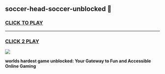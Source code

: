 
## soccer-head-soccer-unblocked 👋
<h3>
<a href="https://premium.freeplayer.one?title=soccer-head-soccer-unblocked&ref=14F">CLICK TO PLAY</a></h3>
<hr>

<h3>
<a href="https://premium.freeplayer.one?title=soccer-head-soccer-unblocked&ref=14F">CLICK 2 PLAY</a>
  
</h3>

<a href="https://premium.freeplayer.one?title=soccer-head-soccer-unblocked&ref=12F/"><img src="https://clearcache.store/games.png"></a>


**worlds hardest game unblocked: Your Gateway to Fun and Accessible Online Gaming**

